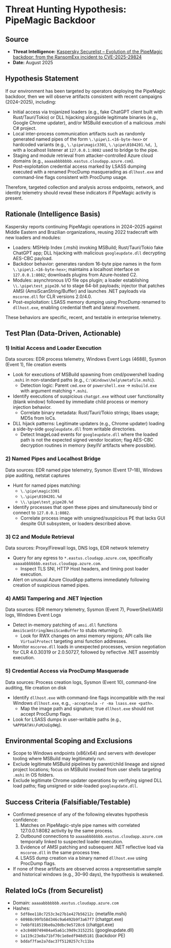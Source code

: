 
# Threat Hunting Hypothesis: PipeMagic Backdoor

## Source
- **Threat Intelligence:** [Kaspersky Securelist – Evolution of the PipeMagic backdoor: from the RansomExx incident to CVE-2025-29824](https://securelist.com/pipemagic/117270/)
- **Date:** August 2025

## Hypothesis Statement
If our environment has been targeted by operators deploying the PipeMagic backdoor, then we will observe artifacts consistent with recent campaigns (2024–2025), including:
- Initial access via trojanized loaders (e.g., fake ChatGPT client built with Rust/Tauri/Tokio) or DLL hijacking alongside legitimate binaries (e.g., Google Chrome updater), and/or MSBuild execution of a malicious .mshi C# project.
- Local inter-process communication artifacts such as randomly generated named pipes of the form `\.\pipe\1.<16-byte-hex>` or hardcoded variants (e.g., `\.\pipe\magic3301`, `\.\pipe\0104201.%d, `), with a localhost listener at `127.0.0.1:8082` used to bridge to the pipe.
- Staging and module retrieval from attacker-controlled Azure cloud domains (e.g., `aaaaabbbbbbb.eastus.cloudapp.azure.com`).
- Post-exploitation credential access marked by LSASS dumping executed with a renamed ProcDump masquerading as `dllhost.exe` and command-line flags consistent with ProcDump usage.

Therefore, targeted collection and analysis across endpoints, network, and identity telemetry should reveal these indicators if PipeMagic activity is present.

## Rationale (Intelligence Basis)
Kaspersky reports continuing PipeMagic operations in 2024–2025 against Middle Eastern and Brazilian organizations, reusing 2022 tradecraft with new loaders and modules:
- Loaders: MSHelp Index (.mshi) invoking MSBuild; Rust/Tauri/Tokio fake ChatGPT app; DLL hijacking with malicious `googleupdate.dll` decrypting AES-CBC payload.
- Backdoor behavior: generates random 16-byte pipe names in the form `\.\pipe\1.<16-byte-hex>`; maintains a localhost interface on `127.0.0.1:8082`; downloads plugins from Azure-hosted C2.
- Modules: asynchronous I/O file ops plugin; a loader establishing `\\.\pipe\test_pipe20.%d` to stage 64-bit payloads; injector that patches AMSI (AmsiScanString/Buffer) and launches .NET payloads via `mscoree.dll` for CLR versions 2.0/4.0.
- Post-exploitation: LSASS memory dumping using ProcDump renamed to `dllhost.exe`, enabling credential theft and lateral movement.

These behaviors are specific, recent, and testable in enterprise telemetry.

## Test Plan (Data-Driven, Actionable)

### 1) Initial Access and Loader Execution
Data sources: EDR process telemetry, Windows Event Logs (4688), Sysmon (Event 1), file creation events
- Look for executions of MSBuild spawning from cmd/powershell loading `.mshi` in non-standard paths (e.g., `C:\Windows\help\metafile.mshi`).
  - Detection logic: Parent `cmd.exe` or `powershell.exe` -> `msbuild.exe` with argument matching `*.mshi`.
- Identify executions of suspicious `chatgpt.exe` without user functionality (blank window) followed by immediate child process or memory injection behavior.
  - Correlate binary metadata: Rust/Tauri/Tokio strings; libaes usage; MD5s from IoCs.
- DLL hijack patterns: Legitimate updaters (e.g., Chrome updater) loading a side-by-side `googleupdate.dll` from writable directories.
  - Detect ImageLoad events for `googleupdate.dll` where the loaded path is not the expected signed vendor location; flag AES-CBC decryption routines in memory (key/IV artifacts where possible).

### 2) Named Pipes and Localhost Bridge
Data sources: EDR named pipe telemetry, Sysmon (Event 17–18), Windows pipe auditing, netstat captures
- Hunt for named pipes matching:
  - `\.\pipe\magic3301`
  - `\.\pipe\0104201.%d`
  - `\\.\pipe\test_pipe20.%d`
- Identify processes that open these pipes and simultaneously bind or connect to `127.0.0.1:8082`.
  - Correlate process image with unsigned/suspicious PE that lacks GUI despite GUI subsystem, or loaders described above.

### 3) C2 and Module Retrieval
Data sources: Proxy/Firewall logs, DNS logs, EDR network telemetry
- Query for any egress to `*.eastus.cloudapp.azure.com`, specifically `aaaaabbbbbbb.eastus.cloudapp.azure.com`.
  - Inspect TLS SNI, HTTP Host headers, and timing post loader execution.
- Alert on unusual Azure CloudApp patterns immediately following creation of suspicious named pipes.

### 4) AMSI Tampering and .NET Injection
Data sources: EDR memory telemetry, Sysmon (Event 7), PowerShell/AMSI logs, Windows Event Logs
- Detect in-memory patching of `amsi.dll` functions `AmsiScanString`/`AmsiScanBuffer` to stubs returning 0.
  - Look for RWX changes on amsi memory regions; API calls like `VirtualProtect` targeting amsi function addresses.
- Monitor `mscoree.dll` loads in unexpected processes, version negotiation for CLR 4.0.30319 or 2.0.50727, followed by reflective .NET assembly execution.

### 5) Credential Access via ProcDump Masquerade
Data sources: Process creation logs, Sysmon (Event 10), command-line auditing, file creation on disk
- Identify `dllhost.exe` with command-line flags incompatible with the real Windows `dllhost.exe`, e.g., `-accepteula -r -ma lsass.exe <path>`.
  - Map the image path and signature; true `dllhost.exe` should not accept ProcDump flags.
- Look for LSASS dumps in user-writable paths (e.g., `%APPDATA%\FoMJoEqdWg`).

## Environmental Scoping and Exclusions
- Scope to Windows endpoints (x86/x64) and servers with developer tooling where MSBuild may legitimately run.
- Exclude legitimate MSBuild pipelines by parent/child lineage and signed project locations; focus on MSBuild invoked from user shells targeting `.mshi` in OS folders.
- Exclude legitimate Chrome updater operations by verifying signed DLL load paths; flag unsigned or side-loaded `googleupdate.dll`.

## Success Criteria (Falsifiable/Testable)
- Confirmed presence of any of the following elevates hypothesis confidence:
  1) Matches on PipeMagic-style pipe names with correlated 127.0.0.1:8082 activity by the same process.
  2) Outbound connections to `aaaaabbbbbbb.eastus.cloudapp.azure.com` temporally linked to suspected loader execution.
  3) Evidence of AMSI patching and subsequent .NET reflective load via `mscoree.dll` in the same process tree.
  4) LSASS dump creation via a binary named `dllhost.exe` using ProcDump flags.
- If none of these artifacts are observed across a representative sample and historical windows (e.g., 30–90 days), the hypothesis is weakened.

## Related IoCs (from Securelist)
- Domain: `aaaaabbbbbbb.eastus.cloudapp.azure.com`
- Hashes:
  - `5df8ee118c7253c3e27b1e427b56212c` (metafile.mshi)
  - `60988c99fb58d346c9a6492b9f3a67f7` (chatgpt.exe)
  - `7e6bf818519be0a20dbc9e5728c6` (chatgpt.exe)
  - `e3c8480749404a45a61c39d9c3152251` (googleupdate.dll)
  - `1a119c23e8a71bf70c1e8edf948d5181` (backdoor PE)
  - `bddaf7fae2a7dac37f5120257c7c11ba`



